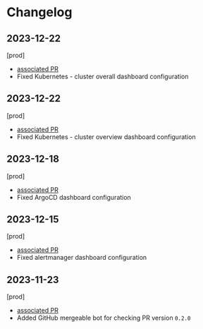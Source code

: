 # Changelog

## 2023-12-22

[prod]

- [associated PR](https://github.com/saritasa-nest/saritasa-devops-grafana-dashboards/pull/9)
- Fixed Kubernetes - cluster overall dashboard configuration

## 2023-12-22

[prod]

- [associated PR](https://github.com/saritasa-nest/saritasa-devops-grafana-dashboards/pull/6)
- Fixed Kubernetes - cluster overview dashboard configuration

## 2023-12-18

[prod]

- [associated PR](https://github.com/saritasa-nest/saritasa-devops-grafana-dashboards/pull/5)
- Fixed ArgoCD dashboard configuration

## 2023-12-15

[prod]

- [associated PR](https://github.com/saritasa-nest/saritasa-devops-grafana-dashboards/pull/4)
- Fixed alertmanager dashboard configuration

## 2023-11-23

[prod]

- [associated PR](https://github.com/saritasa-nest/saritasa-devops-grafana-dashboards/pull/3)
- Added GitHub mergeable bot for checking PR  version `0.2.0`
